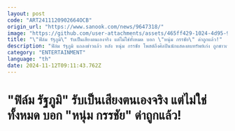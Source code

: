 ```yaml
---
layout: post
code: "ART2411120902664OCB"
origin_url: "https://www.sanook.com/news/9647318/"
image: "https://github.com/user-attachments/assets/465ff429-1024-4d95-98e7-1db8c48443f7"
title: "\"ฟิล์ม รัฐภูมิ\" รับเป็นเสียงตนเองจริง แต่ไม่ใช่ทั้งหมด บอก \"หนุ่ม กรรชัย\" ด่าถูกแล้ว!"
description: "ฟิล์ม รัฐภูมิ แถลงข่าวแล้ว หลัง หนุ่ม กรรชัย โพสต์ถึงศิลปินนักแสดงตบทรัพย์เก่ง ถูกชาวเน็ตโยงเอี่ยวประเด็น  "
category: "ENTERTAINMENT"
language: "th"
date: 2024-11-12T09:11:43.762Z
---
```


# "ฟิล์ม รัฐภูมิ" รับเป็นเสียงตนเองจริง แต่ไม่ใช่ทั้งหมด บอก "หนุ่ม กรรชัย" ด่าถูกแล้ว!